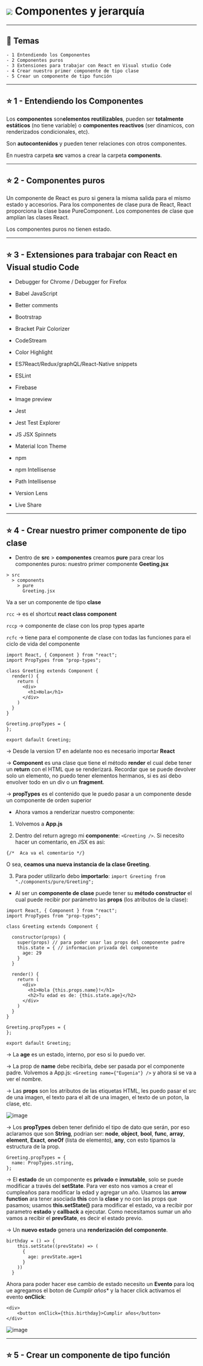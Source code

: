 # <img src="https://img.icons8.com/office/40/null/react.png"/>  Componentes y jerarquía

---

## :book: Temas

```
- 1 Entendiendo los Componentes
- 2 Componentes puros
- 3 Extensiones para trabajar con React en Visual studio Code
- 4 Crear nuestro primer componente de tipo clase
- 5 Crear un componente de tipo función
```

---

## :star: 1 - Entendiendo los Componentes

Los **componentes** son**elementos reutilizables**, pueden ser **totalmente estáticos** (no tiene variable) o **componentes reactivos** (ser dinamicos, con renderizados condicionales, etc).

Son **autocontenidos** y pueden tener relaciones con otros componentes.

En nuestra carpeta **src** vamos a crear la carpeta **components**. 

---

## :star:  2 - Componentes puros

Un componente de React es puro si genera la misma salida para el mismo estado y accesorios. Para los componentes de clase pura de React, React proporciona la clase base PureComponent. Los componentes de clase que amplían las clases React.

Los componentes puros no tienen estado.

---

## :star:  3 - Extensiones para trabajar con React en Visual studio Code

- Debugger for Chrome / Debugger for Firefox

- Babel JavaScript

- Better comments

- Bootrstrap

- Bracket Pair Colorizer

- CodeStream

- Color Highlight

- ES7React/Redux/graphQL/React-Native snippets

- ESLint

- Firebase

- Image preview

- Jest

- Jest Test Explorer

- JS JSX Spinnets

- Material Icon Theme

- npm

- npm Intellisense

- Path Intellisense

- Version Lens

- Live Share

---

## :star:  4 - Crear nuestro primer componente de tipo clase

- Dentro de **src** > **componentes** creamos **pure** para crear los componentes puros: nuestro primer componente **Geeting.jsx**

```
> src
  > components
    > pure
      Greeting.jsx
```

Va a ser un componente de tipo **clase**

```rcc``` -> es el shortcut **react class component**

```rccp``` -> componente de clase con los prop types aparte

```rcfc``` -> tiene para el componente de clase con todas las funciones para el ciclo de vida del componente


```JSX
import React, { Component } from "react";
import PropTypes from "prop-types";

class Greeting extends Component {
  render() {
    return (
      <div>
        <h1>Hola</h1>
      </div>
    )
  }
}

Greeting.propTypes = {
};

export dafault Greeting;
```


-> Desde la version 17 en adelante noo es necesario importar **React**

-> **Component** es una clase que tiene el método **render** el cual debe tener un **return** con el HTML que se renderizará. Recordar que se puede devolver solo un elemento, no puedo tener elementos hermanos, si es asi debo envolver todo en un div o un **fragment**.

-> **propTypes** es el contenido que le puedo pasar a un componente desde un componente de orden superior

- Ahora vamos a renderizar nuestro componente:

1. Volvemos a **App.js**

2. Dentro del return agrego mi **componente**: ```<Greeting />```. Si necesito hacer un comentario, en JSX es asi: 
```JSX 
{/*  Aca va el comentario */} 
```
O sea, **ceamos una nueva instancia de la clase Greeting**.

3. Para poder utilizarlo debo **importarlo**:  ```import Greeting from "./components/pure/Greeting"; ``` 


- Al ser un **componente de clase** puede tener su **método constructor** el cual puede recibir por parámetro las **props** (los atributos de la clase):

```JSX
import React, { Component } from "react";
import PropTypes from "prop-types";

class Greeting extends Component {

  constructor(props) {
    super(props) // para poder usar las props del componente padre
    this.state = { // informacion privada del componente 
      age: 29
    }
  }

  render() {
    return (
      <div>
        <h1>Hola {this.props.name}!</h1>
        <h2>Tu edad es de: {this.state.age}</h2>
      </div>
    )
  }
}

Greeting.propTypes = {
};

export dafault Greeting;
```

-> La **age** es un estado, interno, por eso si lo puedo ver.

-> La prop de **name** debe recibirla, debe ser pasada por el componente padre. Volvemos a App.js: ```<Greeting name={"Eugenia"} />``` y ahora si se va a ver el nombre.

-> Las **props** son los atributos de las etiquetas HTML, les puedo pasar el src de una imagen, el texto para el alt de una imagen, el texto de un poton, la clase, etc.

![image](https://user-images.githubusercontent.com/72580574/204648563-7b92622a-7c60-42d3-91a2-8a5781426e6c.png)

-> Los **propTypes** deben tener definido el tipo de dato que serán, por eso aclaramos que son **String**, podrian ser: **node**, **object**, **bool**, **func**, **array**, **element**, **Exact**, **oneOf** (lista de elemento), **any**, con esto tipamos la estructura de la prop.

```JSX
Greeting.propTypes = {
  name: PropTypes.string,
};
```

-> El **estado** de un componente es **privado** e **inmutable**, solo se puede modificar a través del **setState**. Para ver esto nos vamos a crear el cumpleaños para modificar la edad y agregar un año. Usamos las **arrow function** ara tener asociada **this** con la **clase** y no con las props que pasamos; usamos **this.setState()** para modificar el estado, va a recibir por parametro **estado** y **callback** a ejecutar. Como necesitamos sumar un año vamos a recibir el **prevState**, es decir el estado previo.

-> Un **nuevo estado** genera una **renderización del componente**.

```JSX
birthday = () => {
    this.setState((prevState) => (
      {
        age: prevState.age+1
      }
    ))
  }
 ```
 
 Ahora para poder hacer ese cambio de estado necesito un **Evento** para loq ue agregamos el boton de *Cumplir años** y la hacer click activamos el evento **onClick**:
 
 ```JSX
 <div>
     <button onClick={this.birthday}>Cumplir años</button>
 </div>
```
 
 ![image](https://user-images.githubusercontent.com/72580574/204650701-c03e2ac1-cdde-4a41-84ed-1fcbc9da3b2b.png)



---

## :star:  5 - Crear un componente de tipo función
